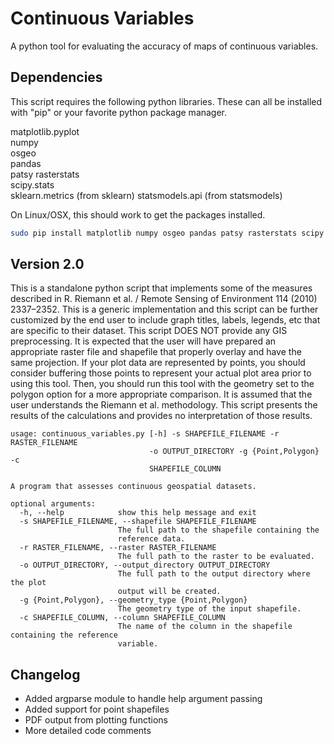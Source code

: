# Continuous Variables
A python tool for evaluating the accuracy of maps of continuous variables.

## Dependencies
This script requires the following python libraries. These can all be installed
with "pip" or your favorite python package manager.

matplotlib.pyplot  
numpy  
osgeo  
pandas  
patsy
rasterstats  
scipy.stats  
sklearn.metrics (from sklearn)
statsmodels.api (from statsmodels)

On Linux/OSX, this should work to get the packages installed.
```bash
sudo pip install matplotlib numpy osgeo pandas patsy rasterstats scipy sklearn statsmodels
```

## Version 2.0
This is a standalone python script that implements some of the measures described
in R. Riemann et al. / Remote Sensing of Environment 114 (2010) 2337–2352. This is 
a generic implementation and this script can be further customized by the end user
to include graph titles, labels, legends, etc that are specific to their dataset.
This script DOES NOT provide any GIS preprocessing. It is expected that the user 
will have prepared an appropriate raster file and shapefile that properly overlay 
and have the same projection. If your plot data are represented by points, you 
should consider buffering those points to represent your actual plot area prior 
to using this tool. Then, you should run this tool with the geometry set to the
polygon option for a more appropriate comparison. It is assumed that the user
understands the Riemann et al. methodology. This script presents the results of 
the calculations and provides no interpretation of those results.

```
usage: continuous_variables.py [-h] -s SHAPEFILE_FILENAME -r RASTER_FILENAME
                               -o OUTPUT_DIRECTORY -g {Point,Polygon} -c
                               SHAPEFILE_COLUMN  

A program that assesses continuous geospatial datasets.  

optional arguments:
  -h, --help            show this help message and exit
  -s SHAPEFILE_FILENAME, --shapefile SHAPEFILE_FILENAME
                        The full path to the shapefile containing the
                        reference data.
  -r RASTER_FILENAME, --raster RASTER_FILENAME
                        The full path to the raster to be evaluated.
  -o OUTPUT_DIRECTORY, --output_directory OUTPUT_DIRECTORY
                        The full path to the output directory where the plot
                        output will be created.
  -g {Point,Polygon}, --geometry_type {Point,Polygon}
                        The geometry type of the input shapefile.
  -c SHAPEFILE_COLUMN, --column SHAPEFILE_COLUMN
                        The name of the column in the shapefile containing the reference
                        variable.
```

## Changelog
* Added argparse module to handle help argument passing
* Added support for point shapefiles
* PDF output from plotting functions
* More detailed code comments